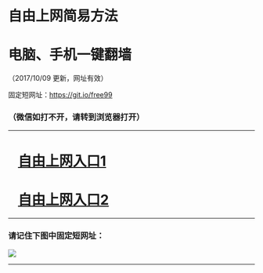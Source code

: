 ﻿# 自由上网简易方法

# 电脑、手机一键翻墙

（2017/10/09 更新，网址有效）

固定短网址：https://git.io/free99

### （微信如打不开，请转到浏览器打开）


***





# &nbsp;&nbsp; <a href="http://ft293239837.fwq-tz-1001.info/fwqtz01.html?t=100900117950 " target="_blank">自由上网入口1</a>
# &nbsp;&nbsp; <a href="http://ft265222343.fwq-tz-1002.info/fwqtz02.html?t=10090015437 " target="_blank">自由上网入口2</a>
***

### 请记住下图中固定短网址：

<img src="https://s3-us-west-2.amazonaws.com/fwq-1001/yjfq-20170905okok.png" /> 


***

